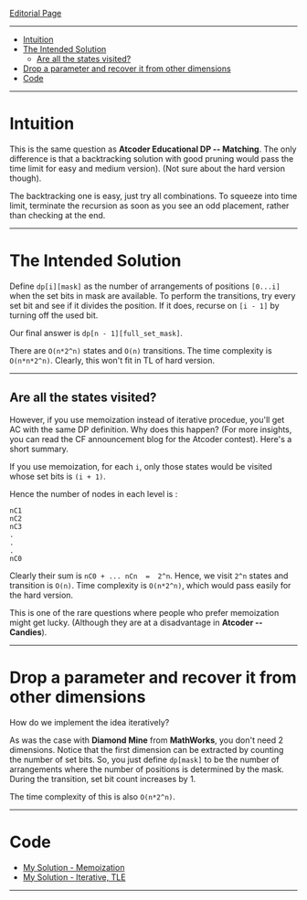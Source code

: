 [Editorial Page](../publicis-sapient-set-1.md)

----

<!-- vim-markdown-toc GFM -->

* [Intuition](#intuition)
* [The Intended Solution](#the-intended-solution)
	* [Are all the states visited?](#are-all-the-states-visited)
* [Drop a parameter and recover it from other dimensions](#drop-a-parameter-and-recover-it-from-other-dimensions)
* [Code](#code)

<!-- vim-markdown-toc -->

----

# Intuition
This is the same question as **Atcoder Educational DP -- Matching**. The only difference is that a backtracking solution with good pruning would pass the time limit for easy and medium version). (Not sure about the hard version though).

The backtracking one is easy, just try all combinations. To squeeze into time limit, terminate the recursion as soon as you see an odd placement, rather than checking at the end.

----

# The Intended Solution
Define `dp[i][mask]` as the number of arrangements of positions `[0...i]` when the set bits in mask are available. To perform the transitions, try every set bit and see if it divides the position. If it does, recurse on `[i - 1]` by turning off the used bit.

Our final answer is `dp[n - 1][full_set_mask]`.

There are `O(n*2^n)` states and `O(n)` transitions. The time complexity is `O(n*n*2^n)`. Clearly, this won't fit in TL of hard version.

----

## Are all the states visited?
However, if you use memoization instead of iterative procedue, you'll get AC with the same DP definition. Why does this happen? (For more insights, you can read the CF announcement blog for the Atcoder contest). Here's a short summary.

If you use memoization, for each `i`, only those states would be visited whose set bits is `(i + 1)`.

Hence the number of nodes in each level is : 

```
nC1
nC2
nC3
.
.
.
nC0
```

Clearly their sum is `nC0 + ... nCn  =  2^n`. Hence, we visit `2^n` states and transition is `O(n)`. Time complexity is `O(n*2^n)`, which would pass easily for the hard version.

This is one of the rare questions where people who prefer memoization might get lucky. (Although they are at a disadvantage in **Atcoder -- Candies**).

----

# Drop a parameter and recover it from other dimensions
How do we implement the idea iteratively?

As was the case with **Diamond Mine** from **MathWorks**, you don't need 2 dimensions. Notice that the first dimension can be extracted by counting the number of set bits. So, you just define `dp[mask]` to be the number of arrangements where the number of positions is determined by the mask. During the transition, set bit count increases by 1.

The time complexity of this is also `O(n*2^n)`.

----

# Code
* [My Solution - Memoization](solution.cpp)
* [My Solution - Iterative, TLE](solution-iterative.cpp)

----

